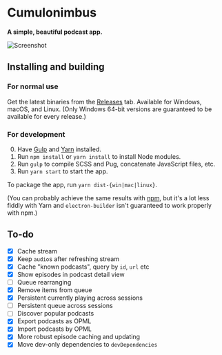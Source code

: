 # Cumulonimbus

**A simple, beautiful podcast app.**

![Screenshot](http://i.imgur.com/eZ5Q25g.png)

## Installing and building

### For normal use

Get the latest binaries from the [Releases](https://github.com/z-------------/cumulonimbus/releases) tab. Available for Windows, macOS, and Linux. (Only Windows 64-bit versions are guaranteed to be available for every release.)

### For development

0. Have [Gulp](https://gulpjs.com) and [Yarn](https://yarnpkg.com/en/docs/install) installed.
1. Run `npm install` or `yarn install` to install Node modules.
2. Run `gulp` to compile SCSS and Pug, concatenate JavaScript files, etc.
3. Run `yarn start` to start the app.

To package the app, run `yarn dist-{win|mac|linux}`.

(You can probably achieve the same results with [npm](https://www.npmjs.com/get-npm), but it's a lot less fiddly with Yarn and `electron-builder` isn't guaranteed to work properly with npm.)

## To-do

- [x] Cache stream
- [x] Keep `audio`s after refreshing stream
- [x] Cache "known podcasts", query by `id`, `url` etc
- [x] Show episodes in podcast detail view
- [ ] Queue rearranging
- [x] Remove items from queue
- [x] Persistent currently playing across sessions
- [ ] Persistent queue across sessions
- [ ] Discover popular podcasts
- [x] Export podcasts as OPML
- [x] Import podcasts by OPML
- [x] More robust episode caching and updating
- [x] Move dev-only dependencies to `devDependencies`
